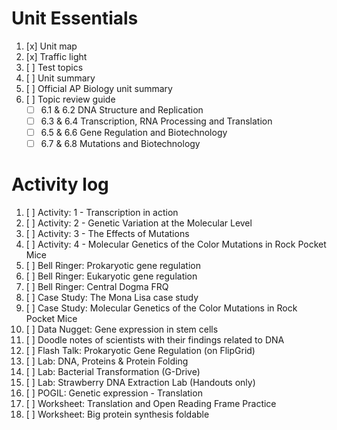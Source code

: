 # Unit Essentials
1. [x] Unit map
2. [x] Traffic light
3. [ ] Test topics
4. [ ] Unit summary
5. [ ] Official AP Biology unit summary
6. [ ] Topic review guide  
	- [ ] 6.1 & 6.2 DNA Structure and Replication  
	- [ ] 6.3 & 6.4 Transcription, RNA Processing and Translation  
	- [ ] 6.5 & 6.6 Gene Regulation and Biotechnology  
	- [ ] 6.7 & 6.8 Mutations and Biotechnology

# Activity log
1. [ ] Activity: 1 - Transcription in action
2. [ ] Activity: 2 - Genetic Variation at the Molecular Level
3. [ ] Activity: 3 - The Effects of Mutations
4. [ ] Activity: 4 - Molecular Genetics of the Color Mutations in Rock Pocket Mice
5. [ ] Bell Ringer: Prokaryotic gene regulation
6. [ ] Bell Ringer: Eukaryotic gene regulation
7. [ ] Bell Ringer: Central Dogma FRQ
8. [ ] Case Study: The Mona Lisa case study
9. [ ] Case Study: Molecular Genetics of the Color Mutations in Rock Pocket Mice
10. [ ] Data Nugget: Gene expression in stem cells
11. [ ] Doodle notes of scientists with their findings related to DNA
12. [ ] Flash Talk: Prokaryotic Gene Regulation (on FlipGrid)
13. [ ] Lab: DNA, Proteins & Protein Folding
14. [ ] Lab: Bacterial Transformation (G-Drive)
15. [ ] Lab: Strawberry DNA Extraction Lab (Handouts only)
16. [ ] POGIL: Genetic expression - Translation
17. [ ] Worksheet: Translation and Open Reading Frame Practice
18. [ ] Worksheet: Big protein synthesis foldable